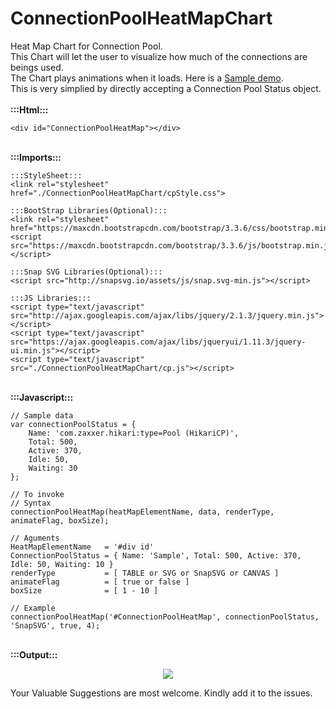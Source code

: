 # ConnectionPoolHeatMapChart
Heat Map Chart for Connection Pool.<br>
This Chart will let the user to visualize how much of the connections are beings used.<br>
The Chart plays animations when it loads. Here is a <a href="http://vsvarun.github.io/ConnectionPoolHeatMapChart/">Sample demo</a>.<br>
This is very simplied by directly accepting a Connection Pool Status object.<br>
<br><b>:::Html:::</b>
```
<div id="ConnectionPoolHeatMap"></div>
```
<br><b>:::Imports:::</b>
```
:::StyleSheet:::  
<link rel="stylesheet" href="./ConnectionPoolHeatMapChart/cpStyle.css">

:::BootStrap Libraries(Optional):::
<link rel="stylesheet" href="https://maxcdn.bootstrapcdn.com/bootstrap/3.3.6/css/bootstrap.min.css"> 
<script src="https://maxcdn.bootstrapcdn.com/bootstrap/3.3.6/js/bootstrap.min.js"> </script> 

:::Snap SVG Libraries(Optional):::
<script src="http://snapsvg.io/assets/js/snap.svg-min.js"></script>

:::JS Libraries:::  
<script type="text/javascript" src="http://ajax.googleapis.com/ajax/libs/jquery/2.1.3/jquery.min.js"></script>
<script type="text/javascript" src="https://ajax.googleapis.com/ajax/libs/jqueryui/1.11.3/jquery-ui.min.js"></script>
<script type="text/javascript" src="./ConnectionPoolHeatMapChart/cp.js"></script> 
```
<br><b>:::Javascript:::</b>
```
// Sample data
var connectionPoolStatus = {
	Name: 'com.zaxxer.hikari:type=Pool (HikariCP)',
	Total: 500,
	Active: 370,
	Idle: 50,
	Waiting: 30
};

// To invoke
// Syntax
connectionPoolHeatMap(heatMapElementName, data, renderType, animateFlag, boxSize);

// Aguments
HeatMapElementName   = '#div id'
ConnectionPoolStatus = { Name: 'Sample', Total: 500, Active: 370, Idle: 50, Waiting: 10 }
renderType           = [ TABLE or SVG or SnapSVG or CANVAS ]
animateFlag          = [ true or false ]
boxSize              = [ 1 - 10 ]

// Example 
connectionPoolHeatMap('#ConnectionPoolHeatMap', connectionPoolStatus, 'SnapSVG', true, 4);
```
<br><b>:::Output:::</b>
<p align="center">
  <img src="https://github.com/VsVarun/ConnectionPoolHeatMapChart/blob/master/CPHeatMapChart.JPG?raw=true"/>
</p>


Your Valuable Suggestions are most welcome.
Kindly add it to the issues.
